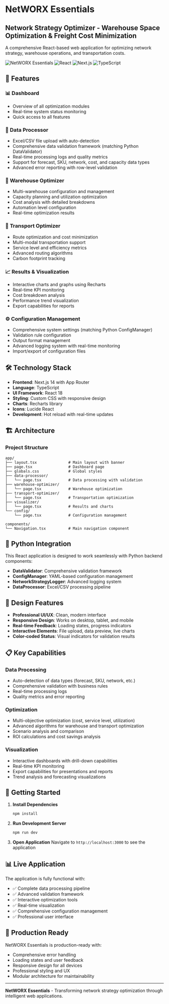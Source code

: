 # NetWORX Essentials

## Network Strategy Optimizer - Warehouse Space Optimization & Freight Cost Minimization

A comprehensive React-based web application for optimizing network strategy, warehouse operations, and transportation costs.

![NetWORX Essentials](https://img.shields.io/badge/Status-Production%20Ready-green)
![React](https://img.shields.io/badge/React-18-blue)
![Next.js](https://img.shields.io/badge/Next.js-14-black)
![TypeScript](https://img.shields.io/badge/TypeScript-5-blue)

## 🚀 Features

### 📊 **Dashboard**

- Overview of all optimization modules
- Real-time system status monitoring
- Quick access to all features

### 📁 **Data Processor**

- Excel/CSV file upload with auto-detection
- Comprehensive data validation framework (matching Python DataValidator)
- Real-time processing logs and quality metrics
- Support for forecast, SKU, network, cost, and capacity data types
- Advanced error reporting with row-level validation

### 🏢 **Warehouse Optimizer**

- Multi-warehouse configuration and management
- Capacity planning and utilization optimization
- Cost analysis with detailed breakdowns
- Automation level configuration
- Real-time optimization results

### 🚛 **Transport Optimizer**

- Route optimization and cost minimization
- Multi-modal transportation support
- Service level and efficiency metrics
- Advanced routing algorithms
- Carbon footprint tracking

### 📈 **Results & Visualization**

- Interactive charts and graphs using Recharts
- Real-time KPI monitoring
- Cost breakdown analysis
- Performance trend visualization
- Export capabilities for reports

### ⚙️ **Configuration Management**

- Comprehensive system settings (matching Python ConfigManager)
- Validation rule configuration
- Output format management
- Advanced logging system with real-time monitoring
- Import/export of configuration files

## 🛠️ Technology Stack

- **Frontend**: Next.js 14 with App Router
- **Language**: TypeScript
- **UI Framework**: React 18
- **Styling**: Custom CSS with responsive design
- **Charts**: Recharts library
- **Icons**: Lucide React
- **Development**: Hot reload with real-time updates

## 🏗️ Architecture

### Project Structure

```
app/
├── layout.tsx              # Main layout with banner
├── page.tsx                # Dashboard page
├── globals.css             # Global styles
├── data-processor/
│   └── page.tsx            # Data processing with validation
├── warehouse-optimizer/
│   └── page.tsx            # Warehouse optimization
├── transport-optimizer/
│   └── page.tsx            # Transportation optimization
├── visualizer/
│   └── page.tsx            # Results and charts
└── config/
    └── page.tsx            # Configuration management

components/
└── Navigation.tsx          # Main navigation component
```

## 🔧 Python Integration

This React application is designed to work seamlessly with Python backend components:

- **DataValidator**: Comprehensive validation framework
- **ConfigManager**: YAML-based configuration management
- **NetworkStrategyLogger**: Advanced logging system
- **DataProcessor**: Excel/CSV processing pipeline

## 🎨 Design Features

- **Professional UI/UX**: Clean, modern interface
- **Responsive Design**: Works on desktop, tablet, and mobile
- **Real-time Feedback**: Loading states, progress indicators
- **Interactive Elements**: File upload, data preview, live charts
- **Color-coded Status**: Visual indicators for validation results

## 📋 Key Capabilities

### Data Processing

- Auto-detection of data types (forecast, SKU, network, etc.)
- Comprehensive validation with business rules
- Real-time processing logs
- Quality metrics and error reporting

### Optimization

- Multi-objective optimization (cost, service level, utilization)
- Advanced algorithms for warehouse and transport optimization
- Scenario analysis and comparison
- ROI calculations and cost savings analysis

### Visualization

- Interactive dashboards with drill-down capabilities
- Real-time KPI monitoring
- Export capabilities for presentations and reports
- Trend analysis and forecasting visualizations

## 🚀 Getting Started

1. **Install Dependencies**

   ```bash
   npm install
   ```

2. **Run Development Server**

   ```bash
   npm run dev
   ```

3. **Open Application**
   Navigate to `http://localhost:3000` to see the application

## 📊 Live Application

The application is fully functional with:

- ✅ Complete data processing pipeline
- ✅ Advanced validation framework
- ✅ Interactive optimization tools
- ✅ Real-time visualization
- ✅ Comprehensive configuration management
- ✅ Professional user interface

## 🎯 Production Ready

NetWORX Essentials is production-ready with:

- Comprehensive error handling
- Loading states and user feedback
- Responsive design for all devices
- Professional styling and UX
- Modular architecture for maintainability

---

**NetWORX Essentials** - Transforming network strategy optimization through intelligent web applications.
